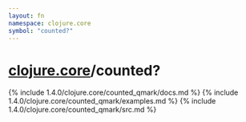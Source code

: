 ```yaml
---
layout: fn
namespace: clojure.core
symbol: "counted?"
---
```


# [clojure.core](../)/counted?

{% include 1.4.0/clojure.core/counted_qmark/docs.md %}
{% include 1.4.0/clojure.core/counted_qmark/examples.md %}
{% include 1.4.0/clojure.core/counted_qmark/src.md %}

